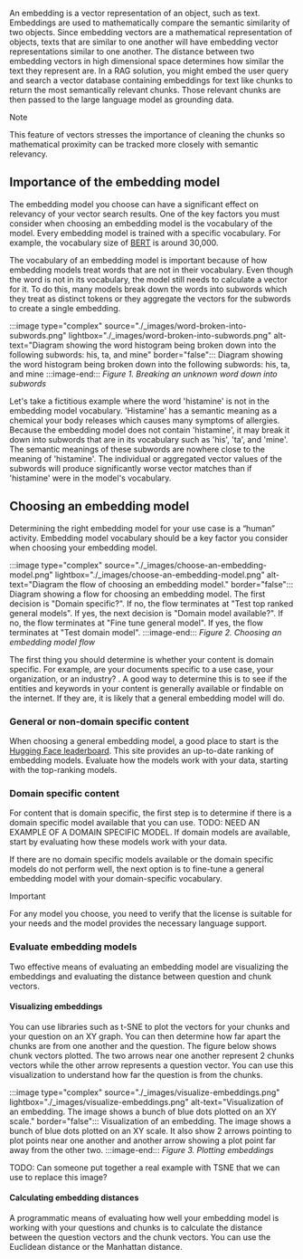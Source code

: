 An embedding is a vector representation of an object, such as text. Embeddings are used to mathematically compare the semantic similarity of two objects. Since embedding vectors are a mathematical representation of objects, texts that are similar to one another will have embedding vector representations similar to one another. The distance between two embedding vectors in high dimensional space determines how similar the text they represent are. In a RAG solution, you might embed the user query and search a vector database containing embeddings for text like chunks to return the most semantically relevant chunks. Those relevant chunks are then passed to the large language model as grounding data.

> [!NOTE]
> This feature of vectors stresses the importance of cleaning the chunks so mathematical proximity can be tracked more closely with semantic relevancy.

## Importance of the embedding model

The embedding model you choose can have a significant effect on relevancy of your vector search results. One of the key factors you must consider when choosing an embedding model is the vocabulary of the model. Every embedding model is trained with a specific vocabulary. For example, the vocabulary size of [BERT](https://huggingface.co/docs/transformers/en/model_doc/bert) is around 30,000.

The vocabulary of an embedding model is important because of how embedding models treat words that are not in their vocabulary. Even though the word is not in its vocabulary, the model still needs to calculate a vector for it. To do this, many models break down the words into subwords which they treat as distinct tokens or they aggregate the vectors for the subwords to create a single embedding.

:::image type="complex" source="./_images/word-broken-into-subwords.png" lightbox="./_images/word-broken-into-subwords.png" alt-text="Diagram showing the word histogram being broken down into the following subwords: his, ta, and mine" border="false":::
   Diagram showing the word histogram being broken down into the following subwords: his, ta, and mine
:::image-end:::
*Figure 1. Breaking an unknown word down into subwords*

Let's take a fictitious example where the word 'histamine' is not in the embedding model vocabulary. 'Histamine' has a semantic meaning as a chemical your body releases which causes many symptoms of allergies. Because the embedding model does not contain 'histamine', it may break it down into subwords that are in its vocabulary such as 'his', 'ta', and 'mine'. The semantic meanings of these subwords are nowhere close to the meaning of 'histamine'. The individual or aggregated vector values of the subwords will produce significantly worse vector matches than if 'histamine' were in the model's vocabulary.

## Choosing an embedding model

Determining the right embedding model for your use case is a “human” activity. Embedding model vocabulary should be a key factor you consider when choosing your embedding model.

:::image type="complex" source="./_images/choose-an-embedding-model.png" lightbox="./_images/choose-an-embedding-model.png" alt-text="Diagram the flow of choosing an embedding model." border="false":::
   Diagram showing a flow for choosing an embedding model. The first decision is "Domain specific?". If no, the flow terminates at "Test top ranked general models". If yes, the next decision is "Domain model available?". If no, the flow terminates at "Fine tune general model". If yes, the flow terminates at "Test domain model".
:::image-end:::
*Figure 2. Choosing an embedding model flow*

The first thing you should determine is whether your content is domain specific. For example, are your documents specific to a use case, your organization, or an industry? . A good way to determine this is to see if the entities and keywords in your content is generally available or findable on the internet. If they are, it is likely that a general embedding model will do.

### General or non-domain specific content

When choosing a general embedding model, a good place to start is the [Hugging Face leaderboard](https://huggingface.co/spaces/mteb/leaderboard). This site provides an up-to-date ranking of embedding models. Evaluate how the models work with your data, starting with the top-ranking models.

### Domain specific content

For content that is domain specific, the first step is to determine if there is a domain specific model available that you can use. TODO: NEED AN EXAMPLE OF A DOMAIN SPECIFIC MODEL. If domain models are available, start by evaluating how these models work with your data.

If there are no domain specific models available or the domain specific models do not perform well, the next option is to fine-tune a general embedding model with your domain-specific vocabulary.

> [!IMPORTANT]
> For any model you choose, you need to verify that the license is suitable for your needs and the model provides the necessary language support.

### Evaluate embedding models

Two effective means of evaluating an embedding model are visualizing the embeddings and evaluating the distance between question and chunk vectors.

#### Visualizing embeddings

You can use libraries such as t-SNE to plot the vectors for your chunks and your question on an XY graph. You can then determine how far apart the chunks are from one another and the question. The figure below shows chunk vectors plotted. The two arrows near one another represent 2 chunks vectors while the other arrow represents a question vector. You can use this visualization to understand how far the question is from the chunks.

:::image type="complex" source="./_images/visualize-embeddings.png" lightbox="./_images/visualize-embeddings.png" alt-text="Visualization of an embedding. The image shows a bunch of blue dots plotted on an XY scale." border="false":::
   Visualization of an embedding. The image shows a bunch of blue dots plotted on an XY scale. It also show 2 arrows pointing to plot points near one another and another arrow showing a plot point far away from the other two.
:::image-end:::
*Figure 3. Plotting embeddings*

TODO: Can someone put together a real example with TSNE that we can use to replace this image?

#### Calculating embedding distances

A programmatic means of evaluating how well your embedding model is working with your questions and chunks is to calculate the distance between the question vectors and the chunk vectors. You can use the Euclidean distance or the Manhattan distance.
